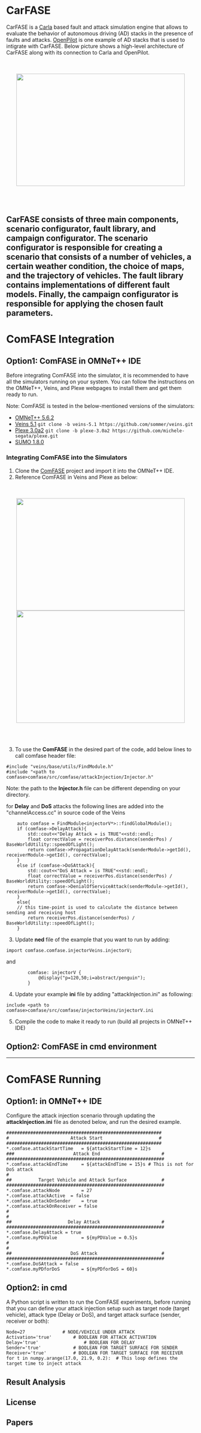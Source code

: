 # CarFASE
 CarFASE is a  [Carla](https://carla.org/) based fault and  attack  simulation  engine  that  allows  to  evaluate the behavior of autonomous driving (AD) stacks in the presence of faults and attacks. [OpenPilot](https://comma.ai/openpilot) is one example of AD stacks that is used to intigrate with CarFASE. Below picture shows a high-level architecture of CarFASE along
with its connection to Carla and OpenPilot.

<p align="center">
  <br><br>
  <img src="https://github.com/RISE-Dependable-Transport-Systems/CarFASE/blob/main/Documentation/pictures/carfase_3.png" width="450" height="300">
</p>
<br/> 
<br/> 

CarFASE consists of three main components, scenario configurator, fault library, and campaign configurator. The scenario configurator is responsible for creating a scenario that consists of a number of vehicles, a certain weather condition, the choice of maps, and the trajectory of vehicles. The fault library contains implementations of different fault models. Finally, the campaign configurator is responsible for applying the chosen fault parameters.
-----------------------
# ComFASE Integration
## Option1: ComFASE in OMNeT++ IDE
Before integrating ComFASE into the simulator, it is recommended to have all the simulators running on your system. You can follow the instructions on the OMNeT++, Veins, and Plexe webpages to install them and get them ready to run. 

Note: ComFASE is tested in the below-mentioned versions of the simulators:

* [OMNeT++ 5.6.2](https://omnetpp.org/software/2020/01/13/omnet-5-6-released)
* [Veins 5.1](https://github.com/sommer/veins/releases/tag/veins-5.1)    ``` git clone -b veins-5.1 https://github.com/sommer/veins.git  ```
* [Plexe 3.0a2](https://github.com/michele-segata/plexe/releases/tag/plexe-3.0a3)   ``` git clone -b plexe-3.0a2 https://github.com/michele-segata/plexe.git ```
* [SUMO 1.8.0](https://sourceforge.net/projects/sumo/files/sumo/version%201.8.0/)


### Integrating ComFASE into the Simulators
1. Clone the [ComFASE](https://github.com/RISE-Dependable-Transport-Systems/ComFASE) project and import it into the OMNeT++ IDE.
2. Reference ComFASE in Veins and Plexe as below:
<p align="center">
  <br><br>
  <img src="https://github.com/RISE-Dependable-Transport-Systems/ComFASE/blob/main/Documentation/pictures/veins_ref.png" width="450" height="300">
  <img src="https://github.com/RISE-Dependable-Transport-Systems/ComFASE/blob/main/Documentation/pictures/plexe_ref.png" width="450" height="300">
</p>
<br/> 
<br/> 

3. To use the **ComFASE** in the desired part of the code, add below lines to call comfase header file: 
```
#include "veins/base/utils/FindModule.h"
#include "<path to comfase>comfase/src/comfase/attackInjection/Injector.h"
```
Note: the path to the **Injector.h** file can be different depending on your directory.

for **Delay** and **DoS** attacks the following lines are added into the "channelAccess.cc" in source code of the Veins
```
    auto comfase = FindModule<injectorV*>::findGlobalModule();
    if (comfase->DelayAttack){
        std::cout<<"Delay Attack = is TRUE"<<std::endl;
        float correctValue = receiverPos.distance(senderPos) / BaseWorldUtility::speedOfLight();
        return comfase->PropagationDelayAttack(senderModule->getId(), receiverModule->getId(), correctValue);
    }
    else if (comfase->DoSAttack){
        std::cout<<"DoS Attack = is TRUE"<<std::endl;
        float correctValue = receiverPos.distance(senderPos) / BaseWorldUtility::speedOfLight();
        return comfase->DenialOfServiceAttack(senderModule->getId(), receiverModule->getId(), correctValue);
    }
    else{
    // this time-point is used to calculate the distance between sending and receiving host
        return receiverPos.distance(senderPos) / BaseWorldUtility::speedOfLight();
    }
```
3. Update **ned** file of the example that you want to run by adding: 
``` 
import comfase.comfase.injectorVeins.injectorV;
```
and 
```
        comfase: injectorV {
            @display("p=120,50;i=abstract/penguin");
        }
```
4. Update your example **ini** file by adding "attackInjection.ini" as following:
```
include <path to comfase>comfase/src/comfase/injectorVeins/injectorV.ini
```

5. Compile the code to make it ready to run (build all projects in OMNeT++ IDE)

## Option2: ComFASE in cmd environment


-----------------------
# ComFASE Running
## Option1: in OMNeT++ IDE
Configure the attack injection scenario through updating the **attackInjection.ini** file as denoted below, and run the desired example.
```
##########################################################
#                       Attack Start                     #
##########################################################
*.comfase.attackStartTime 	= ${attackStartTime = 12}s
###                      Attack End                       #
###########################################################
*.comfase.attackEndTime 	= ${attackEndTime = 15}s # This is not for DoS attack
#
##          Target Vehicle and Attack Surface             #
###########################################################
*.comfase.attackNode 		= 27
*.comfase.attackActive 	= false
*.comfase.attackOnSender 	= true
*.comfase.attackOnReceiver = false
#
#
##                     Delay Attack                       #
###########################################################
*.comfase.DelayAttack = true
*.comfase.myPDValue 		= ${myPDValue = 0.5}s
#
#
##                      DoS Attack                        #
###########################################################
*.comfase.DoSAttack = false
*.comfase.myPDforDoS		= ${myPDforDoS = 60}s 
```

## Option2: in cmd
A Python script is written to run the ComFASE experiments, before running that you can define your attack injection setup such as target node (target vehicle), attack type (Delay or DoS), and target attack surface (sender, receiver or both):
```
Node=27  		     # NODE/VEHICLE UNDER ATTACK
Activation='true'	     # BOOLEAN FOR ATTACK ACTIVATION
Delay='true'	             # BOOLEAN FOR DELAY
Sender='true'   	     # BOOLEAN FOR TARGET SURFACE FOR SENDER
Receiver='true' 	     # BOOLEAN FOR TARGET SURFACE FOR RECEIVER
for t in numpy.arange(17.0, 21.9, 0.2):  # This loop defines the target time to inject attack
```
## Result Analysis


## License

## Papers
